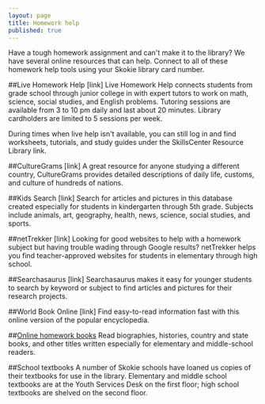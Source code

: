 ```yaml
---
layout: page
title: Homework help
published: true
---
```


Have a tough homework assignment and can't make it to the library? We have several online resources that can help. Connect to all of these homework help tools using your Skokie library card number.

##Live Homework Help [link]
Live Homework Help connects students from grade school through junior college in with expert tutors to work on math, science, social studies, and English problems. Tutoring sessions are available from 3 to 10 pm daily and last about 20 minutes. Library cardholders are limited to 5 sessions per week. 

During times when live help isn't available, you can still log in and find worksheets, tutorials, and study guides under the SkillsCenter Resource Library link.

##CultureGrams [link]
A great resource for anyone studying a different country, CultureGrams provides detailed descriptions of daily life, customs, and culture of hundreds of nations.

##Kids Search [link]
Search for articles and pictures in this database created especially for students in kindergarten through 5th grade. Subjects include animals, art, geography, health, news, science, social studies, and sports.

##netTrekker [link]
Looking for good websites to help with a homework subject but having trouble wading through Google results? netTrekker helps you find teacher-approved websites for students in elementary through high school.

##Searchasaurus [link]
Searchasaurus makes it easy for younger students to search by keyword or subject to find articles and pictures for their research projects.

##World Book Online [link]
Find easy-to-read information fast with this online version of the popular encyclopedia.

##[Online homework books](http://encore.skokielibrary.info/iii/encore/search/C__S%28%28Marshall%20Cavendish%20ebooks%29%20%7C%20%28abdo%20digital%29%20%7C%20%28Marshall%20Cavendish%20ebooks%29%20%7C%20%28my%20capstone%20library%29%29%20f%3Ae__Orightresult__U?lang=eng&suite=beta)
Read biographies, histories, country and state books, and other titles written especially for elementary and middle-school readers.

##School textbooks
A number of Skokie schools have loaned us copies of their textbooks for use in the library. Elementary and middle school textbooks are at the Youth Services Desk on the first floor; high school textbooks are shelved on the second floor.